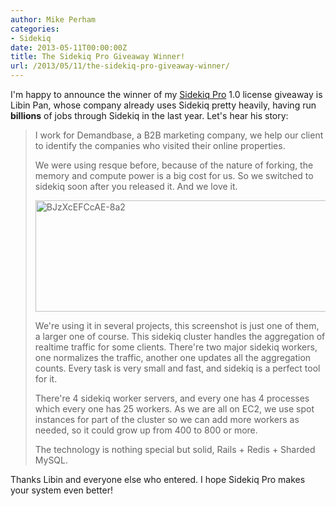 ```yaml
---
author: Mike Perham
categories:
- Sidekiq
date: 2013-05-11T00:00:00Z
title: The Sidekiq Pro Giveaway Winner!
url: /2013/05/11/the-sidekiq-pro-giveaway-winner/
---
```


I'm happy to announce the winner of my [Sidekiq Pro][1] 1.0 license giveaway is Libin Pan, whose company already uses Sidekiq pretty heavily, having run **billions** of jobs through Sidekiq in the last year. Let's hear his story:  
<!--more-->

> I work for Demandbase, a B2B marketing company, we help our client to identify the companies who visited their online properties.
> 
> We were using resque before, because of the nature of forking, the memory and compute power is a big cost for us. So we switched to sidekiq soon after you released it. And we love it.
> 
> <img src="http://www.mikeperham.com/wp-content/uploads/2013/05/BJzXcEFCcAE-8a2.jpg" alt="BJzXcEFCcAE-8a2" width="658" height="178" class="aligncenter size-full wp-image-1339" />
> 
> We're using it in several projects, this screenshot is just one of them, a larger one of course. This sidekiq cluster handles the aggregation of realtime traffic for some clients. There're two major sidekiq workers, one normalizes the traffic, another one updates all the aggregation counts. Every task is very small and fast, and sidekiq is a perfect tool for it.
> 
> There're 4 sidekiq worker servers, and every one has 4 processes which every one has 25 workers. As we are all on EC2, we use spot instances for part of the cluster so we can add more workers as needed, so it could grow up from 400 to 800 or more.
> 
> The technology is nothing special but solid, Rails + Redis + Sharded MySQL. 

Thanks Libin and everyone else who entered. I hope Sidekiq Pro makes your system even better!

 [1]: http://sidekiq.org/pro
